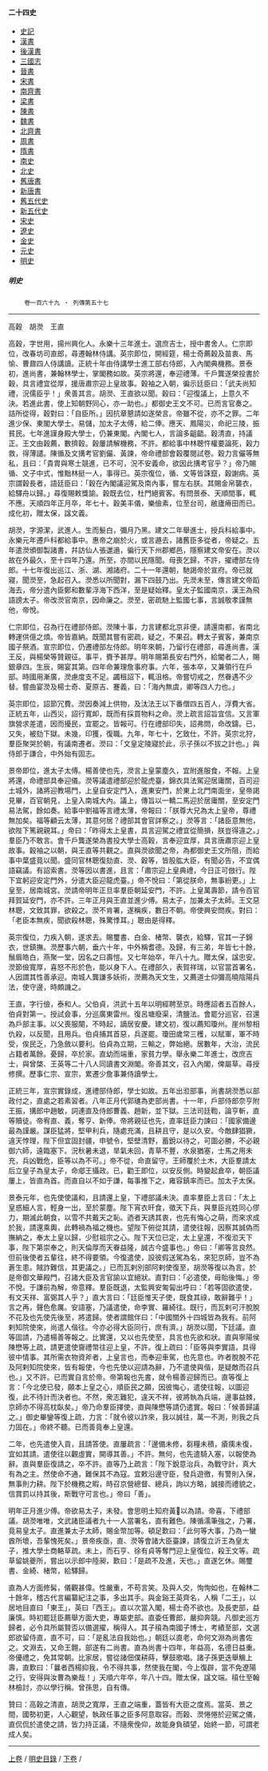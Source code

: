  



#### 二十四史

*   [史記](../a01/a01.md)
*   [漢書](../a02/a02.md)
*   [後漢書](../a03/a03.md)
*   [三國志](../a04/a04.md)
*   [晉書](../a05/a05.md)
*   [宋書](../a06/a06.md)
*   [南齊書](../a07/a07.md)
*   [梁書](../a08/a08.md)
*   [陳書](../a09/a09.md)
*   [魏書](../a10/a10.md)
*   [北齊書](../a11/a11.md)
*   [周書](../a12/a12.md)
*   [隋書](../a13/a13.md)
*   [南史](../a14/a14.md)
*   [北史](../a15/a15.md)
*   [舊唐書](../a16/a16.md)
*   [新唐書](../a17/a17.md)
*   [舊五代史](../a18/a18.md)
*   [新五代史](../a19/a19.md)
*   [宋史](../a20/a20.md)
*   [遼史](../a21/a21.md)
*   [金史](../a22/a22.md)
*   [元史](../a23/a23.md)
*   [明史](../a24/a24.md)		


##### 明史
　　
	`卷一百六十九 ‧ 列傳第五十七`

* * *

高穀　胡濙　王直

高穀，字世用，揚州興化人。永樂十三年進士。選庶吉士，授中書舍人。仁宗即位，改春坊司直郎，尋遷翰林侍講。英宗即位，開經筵，楊士奇薦穀及苗衷、馬愉、曹鼐四人侍講讀。正統十年由侍講學士進工部右侍郎，入內閣典機務。景泰初，進尚書，兼翰林學士，掌閣務如故。英宗將還，奉迎禮薄。千戶龔遂榮投書於穀，具言禮宜從厚，援唐肅宗迎上皇故事。穀袖之入朝，徧示廷臣曰：「武夫尚知禮，況儒臣乎！」衆善其言。胡濙、王直欲以聞。穀曰：「迎復議上，上意久不決。若進此書，使上知朝野同心，亦一助也。」都御史王文不可。已而言官奏之。詰所從得，穀對曰：「自臣所。」因抗章懇請如遂榮言。帝雖不從，亦不之罪。二年進少保、東閣大學士。易儲，加太子太傅，給二俸。應天、鳳陽災，命祀三陵，振貧民。七年進謹身殿大學士，仍兼東閣。內閣七人，言論多齟齬。穀清直，持議正。王文由穀薦，數擠穀。穀屢請解機務，不許。都給事中林聰忤權要論死，穀力救，得薄譴。陳循及文搆考官劉儼、黃諫，帝命禮部會穀覆閱試卷。穀力言儼等無私，且曰：「貴胄與寒士競進，已不可，況不安義命，欲因此搆考官乎？」帝乃賜循、文子中式，惟黜林挺一人，事得已。英宗復位，循、文等皆誅竄，穀謝病。英宗謂穀長者，語廷臣曰：「穀在內閣議迎駕及南內事，嘗左右朕。其賜金帛襲衣，給驛舟以歸。」尋復賜敕獎諭。穀既去位，杜門絕賓客。有問景泰、天順間事，輒不應。天順四年正月卒，年七十。穀美丰儀，樂儉素，位至台司，敝廬瘠田而已。成化初，贈太保，諡文義。

胡濙，字源潔，武進人。生而髮白，彌月乃黑。建文二年舉進士，授兵科給事中。永樂元年遷戶科都給事中。惠帝之崩於火，或言遯去，諸舊臣多從者，帝疑之。五年遣濙頒御製諸書，幷訪仙人張邋遢，徧行天下州郡鄉邑，隱察建文帝安在。濙以故在外最久，至十四年乃還。所至，亦間以民隱聞。母喪乞歸，不許，擢禮部左侍郎。十七年復出巡江、浙、湖、湘諸府。二十一年還朝，馳謁帝於宣府。帝已就寢，聞濙至，急起召入。濙悉以所聞對，漏下四鼓乃出。先濙未至，傳言建文帝蹈海去，帝分遣內臣鄭和數輩浮海下西洋，至是疑始釋。皇太子監國南京，漢王為飛語謗太子。帝改濙官南京，因命廉之。濙至，密疏馳上監國七事，言誠敬孝謹無他，帝悅。

仁宗即位，召為行在禮部侍郎。濙陳十事，力言建都北京非便，請還南都，省南北轉運供億之煩。帝皆嘉納。既聞其嘗有密疏，疑之，不果召。轉太子賓客，兼南京國子祭酒。宣宗即位，仍遷禮部左侍郎。明年來朝，乃留行在禮部，尋進尚書。漢王反，與楊榮等贊親征。事平，賚予甚厚。明年賜第長安右門外，給閽者二人，賜銀章四。生辰，賜宴其第。四年命兼理詹事府事。六年，張本卒，又兼領行在戶部。時國用漸廣，濙慮度支不足。蠲租詔下，輒沮格。帝嘗切戒之，然眷遇不少替。嘗曲宴濙及楊士奇、夏原吉、蹇義，曰：「海內無虞，卿等四人力也。」

英宗即位，詔節冗費。濙因奏減上供物，及汰法王以下番僧四五百人，浮費大省。正統五年，山西災，詔行寬卹，既而有採買物料之命。濙上疏言詔旨宜信。又言軍旗營求差遣，因而擾民，宜罷之。皆報可。行在禮部印失，詔弗問，命改鑄。已，又失，被劾下獄。未幾，印獲，復職。九年，年七十，乞致仕，不許。英宗北狩，羣臣聚哭於朝，有議南遷者。濙曰：「文皇定陵寢於此，示子孫以不拔之計也。」與侍郎于謙合，中外始有固志。

景帝即位，進太子太傅。楊善使也先，濙言上皇蒙塵久，宜附進服食，不報。上皇將還，命禮部具奉迎儀。濙等議遣禮部迎於龍虎臺，錦衣具法駕迎居庸關，百司迎土城外，諸將迎教場門，上皇自安定門入，進東安門，於東上北門南面坐，皇帝謁見畢，百官朝見，上皇入南城大內。議上，傳旨以一轎二馬迎於居庸關，至安定門易法駕，餘如奏。給事中劉福等言禮太薄，帝報曰：「朕尊大兄為太上皇帝，尊禮無加矣。福等顧云太薄，其意何居？禮部其會官詳察之。」濙等言：「諸臣意無他，欲陛下篤親親耳。」帝曰：「昨得太上皇書，具言迎駕之禮宜從簡損，朕豈得違之。」羣臣乃不敢言。會千戶龔遂榮為書投大學士高穀，言奉迎宜厚，具言唐肅宗迎上皇故事。穀袖之以朝，與王直等共觀之。直與濙欲聞之帝，為都御史王文所阻，而給事中葉盛竟以聞。盛同官林聰復劾直、濙、穀等，皆股肱大臣，有聞必告，不宜偶語竊議。有詔索書。濙等因以書進，且言：「肅宗迎上皇典禮，今日正可倣行。陛下宜躬迎安定門外，分遣大臣迎龍虎臺。」帝不悅曰：「第從朕命，無事紛更。」上皇至，居南城宮。濙請帝明年正旦率羣臣朝延安門，不許。上皇萬壽節，請令百官拜賀延安門，亦不許。三年正月與王直並進少傅。易太子，加兼太子太師。王文惡林聰，文致其罪，欲殺之。濙不肯署，遂稱疾，數日不朝。帝使興安問疾。對曰：「老臣本無疾，聞欲殺林聰，殊驚悸耳。」聰由是得釋。

英宗復位，力疾入朝，遂求去。賜璽書、白金、楮幣、襲衣，給驛，官其一子錦衣，世鎮撫。濙歷事六朝，垂六十年，中外稱耆德。及歸，有三弟，年皆七十餘，鬚眉皓白，燕聚一堂，因名之曰壽愷。又七年始卒，年八十九。贈太保，諡忠安。濙節儉寬厚，喜怒不形於色，能以身下人。在禮部久，表賀祥瑞，以官當首署名，人因謂其性善承迎。南城人龔謙多妖術，濙薦為天文生，又薦道士仰彌高曉陰陽兵法，使守邊，時頗譏之。

王直，字行儉，泰和人。父伯貞，洪武十五年以明經聘至京。時應詔者五百餘人，伯貞對第一。授試僉事，分巡廣東雷州。復呂塘廢渠，清鹽法。會罷分巡官，召還為戶部主事。以父喪服闋，不時起，謫居安慶。建文初，復以薦知瓊州。崖州黎相仇殺，以反聞，且用兵。伯貞捕其首惡，兵遂罷。瓊田歲常三穫，以賦軍，軍不時受，俟民乏，乃急斂以要利。伯貞為立期，三輸之，弊始絕。居數年，大治，流民占籍者萬餘。憂歸，卒於家。直幼而端重，家貧力學。舉永樂二年進士，改庶吉士，與曾棨、王英等二十八人同讀書文淵閣。帝善其文，召入內閣，俾屬草。尋授修撰。歷事仁宗、宣宗，累遷少詹事兼侍讀學士。

正統三年，宣宗實錄成，進禮部侍郎，學士如故。五年出涖部事，尚書胡濙悉以部政付之，直處之若素習者。八年正月代郭璡為吏部尚書。十一年，戶部侍郎奈亨附王振，搆郎中趙敏，詞連直及侍郎曹義、趙新，並下獄。三法司廷鞫，論亨斬，直等贖徒。帝宥直、義，奪亨、新俸。帝將親征也先，直率廷臣力諫曰：「國家備邊最為謹嚴。謀臣猛將，堅甲利兵，隨處充滿，且耕且守，是以久安。今敵肆猖獗，違天悖理，陛下但宜固封疆，申號令，堅壁清野，蓄銳以待之，可圖必勝，不必親御六師，遠臨塞下。況秋暑未退，旱氣未回，青草不豐，水泉猶塞，士馬之用未充，兵凶戰危，臣等以為不可。」帝不從，命直留守。王師覆於土木，大臣羣請太后立皇子為皇太子，命郕王攝政。已，勸王即位，以安反側。時變起倉卒，朝臣議屢上，皆直為首。而直自以不如于謙，每事推下之，雍容鎮率而已。加太子太保。

景泰元年，也先使使議和，且請還上皇，下禮部議未決。直率羣臣上言曰：「太上皇惑細人言，輕身一出，至於蒙塵。陛下宵衣旰食，徵天下兵，與羣臣兆姓同心僇力，期滅此朝食，以雪不共戴天之恥。迺者天誘其衷，也先有悔心之萌，而來求成於我，請還乘輿，此轉禍為福之機也。望陛下俯從其請，遣使往報，因察其誠偽而撫納之，奉太上皇以歸，少慰祖宗之心。陛下天位已定，太上皇還，不復涖天下事，陛下第崇奉之，則天倫厚而天眷益隆，誠古今盛事也。」帝曰：「卿等言良然。但前後使者五輩往，終不得要領。今復遣使，設彼假送駕為名，來犯京師，豈不為蒼生患。賊詐難信，其更議之。」已而瓦剌別部阿剌使復至，胡濙等復以為言。於是帝御文華殿門，召諸大臣及言官諭以宜絕狀。直對曰：「必遣使，毋貽後悔。」帝不悅。于謙前為解，帝意釋。羣臣既退，太監興安匍匐出呼曰：「若等固欲遣使，有文天祥、富弼其人乎？」直大言曰：「廷臣惟天子使，既食其祿，敢辭難乎！」言之再，聲色愈厲。安語塞，乃議遣使，命李實、羅綺往。既行，而瓦剌可汗脫脫不花及也先使先後至，將遣歸。使者謂館伴曰：「中國關外十四城皆為我有。前阿剌知院使來，尚遣人偕往。今亦必得大臣同行，庶有濟。」胡濙以聞，下廷議。直等固請，乃遣楊善等報之。比實還，又以也先使至，具言也先欲和狀。直與寧陽侯陳懋等上疏，請更遣使齎禮幣往迎上皇，不許。復上疏曰：「臣等與李實語，具得彼中情事。其所需衣物資斧者，上皇言也，而奉迎車駕，也先意也。昨者脫脫不花及阿剌知院使來，皆有報使，今也先使以迎請為辭，乃不遣使與偕，是疑敵而召兵也。」又不許。已而實自言於帝。帝第報也先書，就令楊善迎歸而已。直等復上言：「今北使已發，願本上皇之心，順臣民之願，因彼悔心，遣使往報，以圖迎復，此不待計而決者也。不然，衆志難犯，違天不祥，彼將執為兵端，邊事益棘，京師亦不得高枕臥矣。」帝乃命羣臣擇使，直與陳懋等請仍遣實。報曰：「候善歸議之。」御史畢鑾等復上疏，力言：「就令彼以詐來，我以誠往，萬一不測，則我之兵力固在。」帝終不聽。已而善竟奉上皇還。

二年，也先遣使入貢，且請答使。直屢疏言：「邊備未修，芻糧未積，瘡痍未復，宜如其請。遣使往以觀虛實，開導其善。」不許。無何，也先遣騎入塞，以報使為辭。直與羣臣復請之，卒不許。直等乃上疏言：「陛下銳意治兵，為戰守計，真大有為之主。然使命不通，難保其不為寇。宜敕沿邊守臣，發兵遊徼，有警則入保，無事則力耕。陛下於機務之暇，時召京營總督、總兵，詢以方略，誠接而禮貌之，信賞罰以持其後，斯戰守可言也。」帝曰「善」。

明年正月進少傅。帝欲易太子，未發。會思明土知府黃𤣾以為請。帝喜，下禮部議。胡濙唯唯，文武諸臣議者九十一人當署名，直有難色。陳循濡筆強之，乃署，竟易皇太子。直進兼太子太師，賜金幣加等。頓足歎曰：「此何等大事，乃為一蠻酋所壞，吾輩愧死矣。」景帝疾亟，直、濙等會諸大臣臺諫，請復立沂王為皇太子，推大學士商輅草疏。未上，而石亨、徐有貞等奪門迎上皇復位，殺王文等。疏草留姚夔所，嘗出以示郎中陸昶，歎曰：「是疏不及進，天也。」直遂乞休。賜璽書、金綺、楮幣，給驛歸。

直為人方面修髯，儀觀甚偉。性嚴重，不苟言笑。及與人交，恂恂如也，在翰林二十餘年，稽古代言編纂紀注之事，多出其手。與金谿王英齊名，人稱「二王」，以居地目直曰「東王」，英曰「西王」。直以次當入閣，楊士奇不欲也。及長吏部，益廉慎。時初罷廷臣薦舉方面大吏，專屬吏部。直委任曹郎，嚴抑奔競。凡御史巡方歸者，必令具所屬賢否以備選擢，稱得人。其子䆅為南國子博士，考績至部，文選郎欲留侍直，直不可，曰：「是亂法自我始也。」朝廷以直老，命何文淵為尚書佐之。文淵去，又命王翺，部遂有二尚書。直為尚書十四年，年益高，名德日益重。帝優禮之，免其常朝。比家居，嘗從諸佃僕耕蒔，擊鼓歌唱。諸子孫更迭舉觴上壽，直歎曰：「曩者西楊抑我，令不得共事，然使我在閣，今上復辟，當不免遼陽之行，安得與汝曹為樂哉！」天順六年卒，年八十四。贈太保，諡文端。䆅仕至翰林檢討，亦以學行稱。曾孫思，自有傳。

贊曰：高穀之清直，胡濙之寬厚，王直之端重，蓋皆有大臣之度焉。當英、景之間，國勢初更，人心觀望，執政任事之臣多阿意取容。而穀、濙惓惓於迎駕之儀，直侃侃於遣使之請，皆力持正議，不隨衆俛仰，故能身負碩望，始終一節，可謂老成人矣。

* * *

  [上卷](168.md) / [明史目錄](a24.md) / [下卷](170.md) / 

    